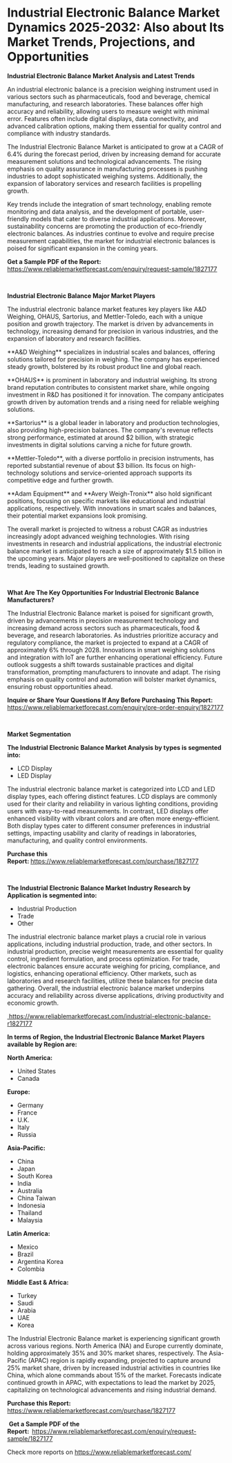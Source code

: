 <p><h1>Industrial Electronic Balance Market Dynamics 2025-2032: Also about Its Market Trends, Projections, and Opportunities</h1></p><p><strong>Industrial Electronic Balance Market Analysis and Latest Trends</strong></p>
<p><p>An industrial electronic balance is a precision weighing instrument used in various sectors such as pharmaceuticals, food and beverage, chemical manufacturing, and research laboratories. These balances offer high accuracy and reliability, allowing users to measure weight with minimal error. Features often include digital displays, data connectivity, and advanced calibration options, making them essential for quality control and compliance with industry standards.</p><p>The Industrial Electronic Balance Market is anticipated to grow at a CAGR of 6.4% during the forecast period, driven by increasing demand for accurate measurement solutions and technological advancements. The rising emphasis on quality assurance in manufacturing processes is pushing industries to adopt sophisticated weighing systems. Additionally, the expansion of laboratory services and research facilities is propelling growth. </p><p>Key trends include the integration of smart technology, enabling remote monitoring and data analysis, and the development of portable, user-friendly models that cater to diverse industrial applications. Moreover, sustainability concerns are promoting the production of eco-friendly electronic balances. As industries continue to evolve and require precise measurement capabilities, the market for industrial electronic balances is poised for significant expansion in the coming years.</p></p>
<p><strong>Get a Sample PDF of the Report:&nbsp;</strong> <a href="https://www.reliablemarketforecast.com/enquiry/request-sample/1827177?utm_campaign=2789&utm_medium=2&utm_source=Github&utm_content=ia&utm_term=28022025&utm_id=industrial-electronic-balance">https://www.reliablemarketforecast.com/enquiry/request-sample/1827177</a></p>
<p>&nbsp;</p>
<p><strong>Industrial Electronic Balance Major Market Players</strong></p>
<p><p>The industrial electronic balance market features key players like A&D Weighing, OHAUS, Sartorius, and Mettler-Toledo, each with a unique position and growth trajectory. The market is driven by advancements in technology, increasing demand for precision in various industries, and the expansion of laboratory and research facilities.</p><p>**A&D Weighing** specializes in industrial scales and balances, offering solutions tailored for precision in weighing. The company has experienced steady growth, bolstered by its robust product line and global reach. </p><p>**OHAUS** is prominent in laboratory and industrial weighing. Its strong brand reputation contributes to consistent market share, while ongoing investment in R&D has positioned it for innovation. The company anticipates growth driven by automation trends and a rising need for reliable weighing solutions.</p><p>**Sartorius** is a global leader in laboratory and production technologies, also providing high-precision balances. The company's revenue reflects strong performance, estimated at around $2 billion, with strategic investments in digital solutions carving a niche for future growth.</p><p>**Mettler-Toledo**, with a diverse portfolio in precision instruments, has reported substantial revenue of about $3 billion. Its focus on high-technology solutions and service-oriented approach supports its competitive edge and further growth.</p><p>**Adam Equipment** and **Avery Weigh-Tronix** also hold significant positions, focusing on specific markets like educational and industrial applications, respectively. With innovations in smart scales and balances, their potential market expansions look promising.</p><p>The overall market is projected to witness a robust CAGR as industries increasingly adopt advanced weighing technologies. With rising investments in research and industrial applications, the industrial electronic balance market is anticipated to reach a size of approximately $1.5 billion in the upcoming years. Major players are well-positioned to capitalize on these trends, leading to sustained growth.</p></p>
<p>&nbsp;</p>
<p><strong>What Are The Key Opportunities For Industrial Electronic Balance Manufacturers?</strong></p>
<p><p>The Industrial Electronic Balance market is poised for significant growth, driven by advancements in precision measurement technology and increasing demand across sectors such as pharmaceuticals, food & beverage, and research laboratories. As industries prioritize accuracy and regulatory compliance, the market is projected to expand at a CAGR of approximately 6% through 2028. Innovations in smart weighing solutions and integration with IoT are further enhancing operational efficiency. Future outlook suggests a shift towards sustainable practices and digital transformation, prompting manufacturers to innovate and adapt. The rising emphasis on quality control and automation will bolster market dynamics, ensuring robust opportunities ahead.</p></p>
<p><strong>Inquire or Share Your Questions If Any Before Purchasing This Report:</strong> <a href="https://www.reliablemarketforecast.com/enquiry/pre-order-enquiry/1827177?utm_campaign=2789&utm_medium=2&utm_source=Github&utm_content=ia&utm_term=28022025&utm_id=industrial-electronic-balance">https://www.reliablemarketforecast.com/enquiry/pre-order-enquiry/1827177</a></p>
<p>&nbsp;</p>
<p><strong>Market Segmentation</strong></p>
<p><strong>The Industrial Electronic Balance Market Analysis by types is segmented into:</strong></p>
<p><ul><li>LCD Display</li><li>LED Display</li></ul></p>
<p><p>The industrial electronic balance market is categorized into LCD and LED display types, each offering distinct features. LCD displays are commonly used for their clarity and reliability in various lighting conditions, providing users with easy-to-read measurements. In contrast, LED displays offer enhanced visibility with vibrant colors and are often more energy-efficient. Both display types cater to different consumer preferences in industrial settings, impacting usability and clarity of readings in laboratories, manufacturing, and quality control environments.</p></p>
<p><strong>Purchase this Report:&nbsp;</strong><a href="https://www.reliablemarketforecast.com/purchase/1827177?utm_campaign=2789&utm_medium=2&utm_source=Github&utm_content=ia&utm_term=28022025&utm_id=industrial-electronic-balance">https://www.reliablemarketforecast.com/purchase/1827177</a></p>
<p>&nbsp;</p>
<p><strong>The Industrial Electronic Balance Market Industry Research by Application is segmented into:</strong></p>
<p><ul><li>Industrial Production</li><li>Trade</li><li>Other</li></ul></p>
<p><p>The industrial electronic balance market plays a crucial role in various applications, including industrial production, trade, and other sectors. In industrial production, precise weight measurements are essential for quality control, ingredient formulation, and process optimization. For trade, electronic balances ensure accurate weighing for pricing, compliance, and logistics, enhancing operational efficiency. Other markets, such as laboratories and research facilities, utilize these balances for precise data gathering. Overall, the industrial electronic balance market underpins accuracy and reliability across diverse applications, driving productivity and economic growth.</p></p>
<p><a href="https://www.reliablemarketforecast.com/industrial-electronic-balance-r1827177?utm_campaign=2789&utm_medium=2&utm_source=Github&utm_content=ia&utm_term=28022025&utm_id=industrial-electronic-balance">&nbsp;https://www.reliablemarketforecast.com/industrial-electronic-balance-r1827177</a></p>
<p><strong>In terms of Region, the Industrial Electronic Balance Market Players available by Region are:</strong></p>
<p>
    <p> <strong> North America: </strong>
        <ul>
            <li>United States</li>
            <li>Canada</li>
        </ul>
        </p> 
    <p> <strong> Europe: </strong>
        <ul>
            <li>Germany</li>
            <li>France</li>
            <li>U.K.</li>
            <li>Italy</li>
            <li>Russia</li>
        </ul>
        </p> 
    <p> <strong> Asia-Pacific: </strong>
        <ul>
            <li>China</li>
            <li>Japan</li>
            <li>South Korea</li>
            <li>India</li>
            <li>Australia</li>
            <li>China Taiwan</li>
            <li>Indonesia</li>
            <li>Thailand</li>
            <li>Malaysia</li>
        </ul>
        </p> 
    <p> <strong> Latin America: </strong>
        <ul>
            <li>Mexico</li>
            <li>Brazil</li>
            <li>Argentina Korea</li>
            <li>Colombia</li>
        </ul>
        </p> 
    <p> <strong> Middle East & Africa: </strong>
        <ul>
            <li>Turkey</li>
            <li>Saudi</li>
            <li>Arabia</li>
            <li>UAE</li>
            <li>Korea</li>
        </ul>
    </p>
    </p>
<p><p>The Industrial Electronic Balance market is experiencing significant growth across various regions. North America (NA) and Europe currently dominate, holding approximately 35% and 30% market shares, respectively. The Asia-Pacific (APAC) region is rapidly expanding, projected to capture around 25% market share, driven by increased industrial activities in countries like China, which alone commands about 15% of the market. Forecasts indicate continued growth in APAC, with expectations to lead the market by 2025, capitalizing on technological advancements and rising industrial demand.</p></p>
<p><strong>Purchase this Report: </strong><a href="https://www.reliablemarketforecast.com/purchase/1827177?utm_campaign=2789&utm_medium=2&utm_source=Github&utm_content=ia&utm_term=28022025&utm_id=industrial-electronic-balance">https://www.reliablemarketforecast.com/purchase/1827177</a></p>
<p>&nbsp;<strong>Get a Sample PDF of the Report:&nbsp;&nbsp;</strong><a href="https://www.reliablemarketforecast.com/enquiry/request-sample/1827177?utm_campaign=2789&utm_medium=2&utm_source=Github&utm_content=ia&utm_term=28022025&utm_id=industrial-electronic-balance">https://www.reliablemarketforecast.com/enquiry/request-sample/1827177</a></p>
<p><strong></strong></p>
<p>Check more reports on <a href="https://www.reliablemarketforecast.com/?utm_campaign=2789&utm_medium=2&utm_source=Github&utm_content=ia&utm_term=28022025&utm_id=industrial-electronic-balance">https://www.reliablemarketforecast.com/</a></p>